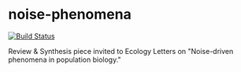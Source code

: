 # noise-phenomena

[![Build Status](https://drone.carlboettiger.info/api/badges/cboettig/noise-phenomena/status.svg)](https://drone.carlboettiger.info/cboettig/noise-phenomena)

Review & Synthesis piece invited to Ecology Letters on "Noise-driven phenomena in population biology."
